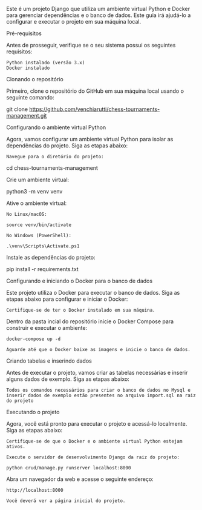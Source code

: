 Este é um projeto Django que utiliza um ambiente virtual Python e Docker para gerenciar dependências e o banco de dados. Este guia irá ajudá-lo a configurar e executar o projeto em sua máquina local.

Pré-requisitos

Antes de prosseguir, verifique se o seu sistema possui os seguintes requisitos:

    Python instalado (versão 3.x)
    Docker instalado

Clonando o repositório

Primeiro, clone o repositório do GitHub em sua máquina local usando o seguinte comando:

git clone https://github.com/venchiarutti/chess-tournaments-management.git

Configurando o ambiente virtual Python

Agora, vamos configurar um ambiente virtual Python para isolar as dependências do projeto. Siga as etapas abaixo:

    Navegue para o diretório do projeto:

cd chess-tournaments-management

Crie um ambiente virtual:

python3 -m venv venv

Ative o ambiente virtual:

    No Linux/macOS:

    source venv/bin/activate

    No Windows (PowerShell):

    .\venv\Scripts\Activate.ps1

Instale as dependências do projeto:

pip install -r requirements.txt

Configurando e iniciando o Docker para o banco de dados

Este projeto utiliza o Docker para executar o banco de dados. Siga as etapas abaixo para configurar e iniciar o Docker:

    Certifique-se de ter o Docker instalado em sua máquina.

Dentro da pasta incial do repositório inicie o Docker Compose para construir e executar o ambiente:

    docker-compose up -d

    Aguarde até que o Docker baixe as imagens e inicie o banco de dados.

Criando tabelas e inserindo dados

Antes de executar o projeto, vamos criar as tabelas necessárias e inserir alguns dados de exemplo. Siga as etapas abaixo:

    Todos os comandos necessários para criar o banco de dados no Mysql e inserir dados de exemplo estão presentes no arquivo import.sql na raiz do projeto

Executando o projeto

Agora, você está pronto para executar o projeto e acessá-lo localmente. Siga as etapas abaixo:

    Certifique-se de que o Docker e o ambiente virtual Python estejam ativos.

    Execute o servidor de desenvolvimento Django da raiz do projeto:

    python crud/manage.py runserver localhost:8000

Abra um navegador da web e acesse o seguinte endereço:

    http://localhost:8000

    Você deverá ver a página inicial do projeto.